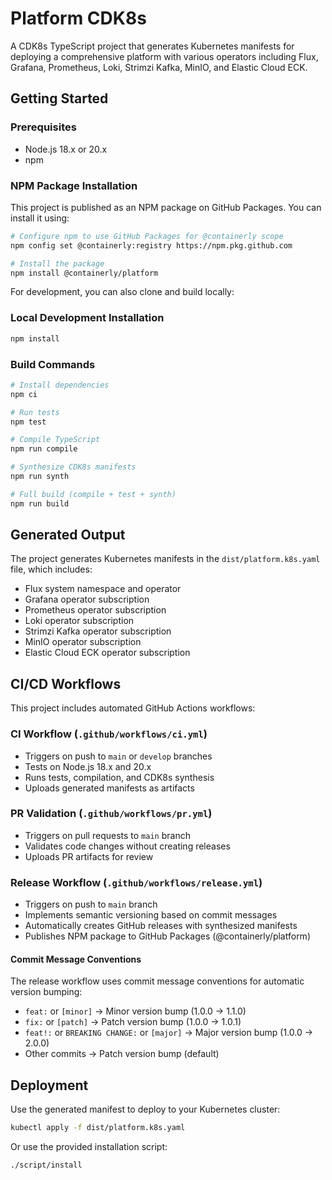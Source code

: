 # Platform CDK8s

A CDK8s TypeScript project that generates Kubernetes manifests for deploying a comprehensive platform with various operators including Flux, Grafana, Prometheus, Loki, Strimzi Kafka, MinIO, and Elastic Cloud ECK.

## Getting Started

### Prerequisites

- Node.js 18.x or 20.x
- npm

### NPM Package Installation

This project is published as an NPM package on GitHub Packages. You can install it using:

```bash
# Configure npm to use GitHub Packages for @containerly scope
npm config set @containerly:registry https://npm.pkg.github.com

# Install the package
npm install @containerly/platform
```

For development, you can also clone and build locally:

### Local Development Installation

```bash
npm install
```

### Build Commands

```bash
# Install dependencies
npm ci

# Run tests
npm test

# Compile TypeScript
npm run compile

# Synthesize CDK8s manifests
npm run synth

# Full build (compile + test + synth)
npm run build
```

## Generated Output

The project generates Kubernetes manifests in the `dist/platform.k8s.yaml` file, which includes:

- Flux system namespace and operator
- Grafana operator subscription
- Prometheus operator subscription  
- Loki operator subscription
- Strimzi Kafka operator subscription
- MinIO operator subscription
- Elastic Cloud ECK operator subscription

## CI/CD Workflows

This project includes automated GitHub Actions workflows:

### CI Workflow (`.github/workflows/ci.yml`)
- Triggers on push to `main` or `develop` branches
- Tests on Node.js 18.x and 20.x
- Runs tests, compilation, and CDK8s synthesis
- Uploads generated manifests as artifacts

### PR Validation (`.github/workflows/pr.yml`)
- Triggers on pull requests to `main` branch
- Validates code changes without creating releases
- Uploads PR artifacts for review

### Release Workflow (`.github/workflows/release.yml`)
- Triggers on push to `main` branch
- Implements semantic versioning based on commit messages
- Automatically creates GitHub releases with synthesized manifests
- Publishes NPM package to GitHub Packages (@containerly/platform)

#### Commit Message Conventions

The release workflow uses commit message conventions for automatic version bumping:

- `feat:` or `[minor]` → Minor version bump (1.0.0 → 1.1.0)
- `fix:` or `[patch]` → Patch version bump (1.0.0 → 1.0.1)  
- `feat!:` or `BREAKING CHANGE:` or `[major]` → Major version bump (1.0.0 → 2.0.0)
- Other commits → Patch version bump (default)

## Deployment

Use the generated manifest to deploy to your Kubernetes cluster:

```bash
kubectl apply -f dist/platform.k8s.yaml
```

Or use the provided installation script:

```bash
./script/install
```